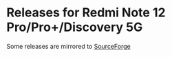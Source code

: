 # Releases for Redmi Note 12 Pro/Pro+/Discovery 5G
Some releases are mirrored to [SourceForge](https://sourceforge.net/projects/diaproduction/files)
